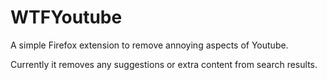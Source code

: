 # WTFYoutube

A simple Firefox extension to remove annoying aspects of Youtube.

Currently it removes any suggestions or extra content from search results.  
